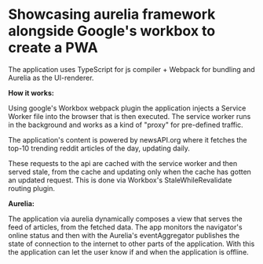 # Showcasing aurelia framework alongside Google's workbox to create a PWA

The application uses TypeScript for js compiler + Webpack for bundling and Aurelia as the UI-renderer.


**How it works:**


Using google's Workbox webpack plugin the application injects a Service Worker file into the browser that is then executed. The service worker runs in the background and works as a kind of "proxy" for pre-defined traffic.

The application's content is powered by newsAPI.org where it fetches the top-10 trending reddit articles of the day, updating daily. 

These requests to the api are cached with the service worker and then served stale, from the cache and updating only when the cache has gotten an updated request. This is done via Workbox's StaleWhileRevalidate routing plugin.


**Aurelia:**

The application via aurelia dynamically composes a view that serves the feed of articles, from the fetched data. The app monitors the navigator's online status and then with the Aurelia's eventAggregator publishes the state of connection to the internet to other parts of the application. With this the application can let the user know if and when the application is offline.


